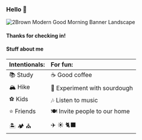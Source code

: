 ### Hello 👋
![2Brown Modern Good Morning Banner Landscape](https://user-images.githubusercontent.com/97361877/227644165-34c038c1-cdf1-4966-9fd4-0a8387f6b0f9.jpg)

#### Thanks for checking in!

#### Stuff about me
| Intentionals: | For fun: |
| :--- | :--- |
| :books: Study | :coffee: Good coffee |
| :mountain_snow: Hike | :bread: Experiment with sourdough |
| :soccer: Kids | :notes: Listen to music |
| :star: Friends | :plate_with_cutlery: Invite people to our home | 
| :desert_island: :camping: :church: | :airplane: :sunny: :black_cat: |
